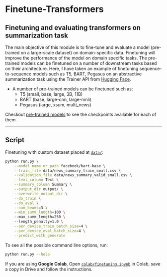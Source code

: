 # Finetune-Transformers

## Finetuning and evaluating transformers on summarization task
The main objective of this module is to fine-tune and evaluate a model (pre-trained on a large-scale dataset) on domain-specific data. Finetuning will improve the performance of the model on domain specific tasks. The pre-trained models can be finetuned on a number of downstream tasks based on their architecture. 
Here, I have taken an example of finetuning sequence-to-sequence models such as T5, BART, Pegasus on an abstractive summarization task using the Trainer API from [Hugging Face](https://huggingface.co/transformers/main_classes/trainer.html).

* A number of pre-trained models can be finetuned such as:
    * T5 (small, base, large, 3B, 11B)
    * BART (base, large-cnn, large-mnli)
    * Pegasus (large, xsum, multi_news)

Checkout [pre-trained models](https://huggingface.co/models) to see the checkpoints available for each of them.
***
## Script
Finetuning with custom dataset placed at [`data/`](https://github.com/nsi319/Finetune-Transformers/tree/main/data):

```bash
python run.py \
    --model_name_or_path facebook/bart-base \
    --train_file data/news_summary_train_small.csv \
    --validation_file data/news_summary_valid_small.csv \
    --text_column Text \
    --summary_column Summary \
    --output_dir output/ \
    --overwrite_output_dir \
    --do_train \
    --do_eval \
    --num_beams=3 \
    --min_summ_length=100 \     
    --max_summ_length=250 \   
    --length_penalty=1.0 \
    --per_device_train_batch_size=4 \
    --per_device_eval_batch_size=4 \
    --predict_with_generate 
```

To see all the possible command line options, run:

```bash
python run.py --help
```
If you are using **Google Colab**, Open [`colab/finetuning.ipynb`](https://github.com/nsi319/Finetune-Transformers/blob/main/colab/finetuning.ipynb) in Colab, save a copy in Drive and follow the instructions.


